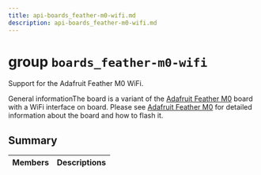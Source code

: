 ```yaml
---
title: api-boards_feather-m0-wifi.md
description: api-boards_feather-m0-wifi.md
---
```

# group `boards_feather-m0-wifi` 

Support for the Adafruit Feather M0 WiFi.

General informationThe board is a variant of the [Adafruit Feather M0](./doc/starlight-docs/src/content/docs/apidoc/api-undefined.md#group__boards__feather-m0) board with a WiFi interface on board. Please see [Adafruit Feather M0](./doc/starlight-docs/src/content/docs/apidoc/api-undefined.md#group__boards__feather-m0) for detailed information about the board and how to flash it.

## Summary

 Members                        | Descriptions                                
--------------------------------|---------------------------------------------

